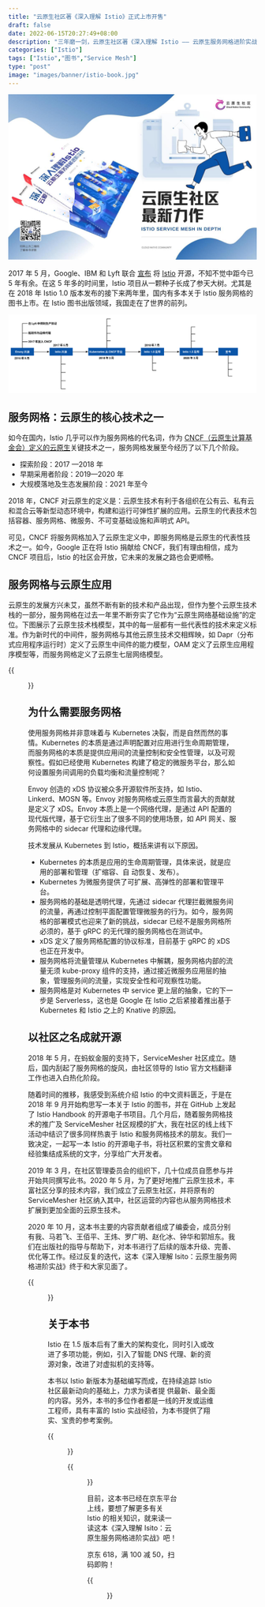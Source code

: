 ```yaml
---
title: "云原生社区著《深入理解 Istio》正式上市开售"
draft: false
date: 2022-06-15T20:27:49+08:00
description: "三年磨一剑，云原生社区著《深入理解 Istio —— 云原生服务网格进阶实战》正式上市开售啦！"
categories: ["Istio"]
tags: ["Istio","图书","Service Mesh"]
type: "post"
image: "images/banner/istio-book.jpg"
---
```


![云原生社区最新力作 —— 《深入理解 Istio》上市开售](istio-book.jpg)

2017 年 5 月，Google、IBM 和 Lyft 联合 [宣布](https://istio.io/latest/news/releases/0.x/announcing-0.1/) 将 [Istio](https://istio.io) 开源，不知不觉中距今已 5 年有余。在这 5 年多的时间里，Istio 项目从一颗种子长成了参天大树。尤其是在 2018 年 Istio 1.0 版本发布的接下来两年里，国内有多本关于 Istio 服务网格的图书上市。在 Istio 图书出版领域，我国走在了世界的前列。

![Istio 开源时间线](istio-history.svg)

## 服务网格：云原生的核心技术之一

如今在国内，Istio 几乎可以作为服务网格的代名词，作为 [CNCF（云原生计算基金会）定义的云原生](https://github.com/cncf/toc/blob/main/DEFINITION.md)关键技术之一，服务网格发展至今经历了以下几个阶段。

- 探索阶段：2017 —2018 年
- 早期采用者阶段：2019—2020 年
- 大规模落地及生态发展阶段：2021 年至今

2018 年，CNCF 对云原生的定义是：云原生技术有利于各组织在公有云、私有云和混合云等新型动态环境中，构建和运行可弹性扩展的应用。云原生的代表技术包括容器、服务网格、微服务、不可变基础设施和声明式 API。

可见，CNCF 将服务网格加入了云原生定义中，即服务网格是云原生的代表性技术之一。如今，Google 正在将 Istio 捐献给 CNCF，我们有理由相信，成为 CNCF 项目后，Istio 的社区会开放，它未来的发展之路也会更顺畅。

## 服务网格与云原生应用

云原生的发展方兴未艾，虽然不断有新的技术和产品出现，但作为整个云原生技术栈的一部分，服务网格在过去一年里不断夯实了它作为“云原生网络基础设施”的定位。下图展示了云原生技术栈模型，其中的每一层都有一些代表性的技术来定义标准。作为新时代的中间件，服务网格与其他云原生技术交相辉映，如 Dapr（分布式应用程序运行时）定义了云原生中间件的能力模型，OAM 定义了云原生应用程序模型等，而服务网格定义了云原生七层网络模型。

{{<figure title="云原生应用技术栈" alt="云原生应用技术栈" src="cloud-native-stack.svg" width="80%">}}

## 为什么需要服务网格

使用服务网格并非意味着与 Kubernetes 决裂，而是自然而然的事情。Kubernetes 的本质是通过声明配置对应用进行生命周期管理，而服务网格的本质是提供应用间的流量控制和安全性管理，以及可观察性。假如已经使用 Kubernetes 构建了稳定的微服务平台，那么如何设置服务间调用的负载均衡和流量控制呢？

Envoy 创造的 xDS 协议被众多开源软件所支持，如 Istio、Linkerd、MOSN 等。Envoy 对服务网格或云原生而言最大的贡献就是定义了 xDS。Envoy 本质上是一个网络代理，是通过 API 配置的现代版代理，基于它衍生出了很多不同的使用场景，如 API 网关、服务网格中的 sidecar 代理和边缘代理。

技术发展从 Kubernetes 到 Istio，概括来讲有以下原因。

- Kubernetes 的本质是应用的生命周期管理，具体来说，就是应用的部署和管理（扩缩容、自 动恢复、发布）。
- Kubernetes 为微服务提供了可扩展、高弹性的部署和管理平台。
- 服务网格的基础是透明代理，先通过 sidecar 代理拦截微服务间的流量，再通过控制平面配置管理微服务的行为。如今，服务网格的部署模式也迎来了新的挑战，sidecar 已经不是服务网格所必须的，基于 gRPC 的无代理的服务网格也在测试中。
- xDS 定义了服务网格配置的协议标准，目前基于 gRPC 的 xDS 也正在开发中。
- 服务网格将流量管理从 Kubernetes 中解耦，服务网格内部的流量无须 kube-proxy 组件的支持，通过接近微服务应用层的抽象，管理服务间的流量，实现安全性和可观察性功能。
- 服务网格是对 Kubernetes 中 service 更上层的抽象，它的下一步是 Serverless，这也是 Google 在 Istio 之后紧接着推出基于 Kubernetes 和 Istio 之上的 Knative 的原因。

## 以社区之名成就开源

2018 年 5 月，在蚂蚁金服的支持下，ServiceMesher 社区成立。随后，国内刮起了服务网格的旋风，由社区领导的 Istio 官方文档翻译工作也进入白热化阶段。

随着时间的推移，我感受到系统介绍 Istio 的中文资料匮乏，于是在 2018 年 9 月开始构思写一本关于 Istio 的图书，并在 GitHub 上发起了 Istio Handbook 的开源电子书项目。几个月后，随着服务网格技术的推广及 ServiceMesher 社区规模的扩大，我在社区的线上线下活动中结识了很多同样热衷于 Istio 和服务网格技术的朋友。我们一致决定，一起写一本 Istio 的开源电子书，将社区积累的宝贵文章和经验集结成系统的文字，分享给广大开发者。

2019 年 3 月，在社区管理委员会的组织下，几十位成员自愿参与并开始共同撰写此书。2020 年 5 月，为了更好地推广云原生技术，丰富社区分享的技术内容，我们成立了云原生社区，并将原有的 ServiceMesher 社区纳入其中，社区运营的内容也从服务网格技术扩展到更加全面的云原生技术。

2020 年 10 月，这本书主要的内容贡献者组成了编委会，成员分别有我、马若飞、王佰平、王炜、罗广明、赵化冰、钟华和郭旭东。我们在出版社的指导与帮助下，对本书进行了后续的版本升级、完善、优化等工作。经过反复的迭代，这本《深入理解 Isito：云原生服务网格进阶实战》终于和大家见面了。

{{<figure src="cover.jpg" title="《深入理解 Istio —— 云原生服务网格进阶实战》封面" alt="图书封面" width="70%">}}

## 关于本书

Istio 在 1.5 版本后有了重大的架构变化，同时引入或改进了多项功能，例如，引入了智能 DNS 代理、新的资源对象，改进了对虚拟机的支持等。

本书以 Istio 新版本为基础编写而成，在持续追踪 Istio 社区最新动向的基础上，力求为读者提 供最新、最全面的内容。另外，本书的多位作者都是一线的开发或运维工程师，具有丰富的 Istio 实战经验，为本书提供了翔实、宝贵的参考案例。

{{<figure src="feature.jpg" alt="本书特色" width="70%">}}

{{<figure src="target-reader.jpg" alt="面向读者" width="70%">}}

目前，这本书已经在京东平台上线，要想了解更多有关 Istio 的相关知识，就来读一读这本《深入理解 Isito：云原生服务网格进阶实战》吧！

京东 618，满 100 减 50，扫码即购！

{{<figure src="qrcode.jpg" alt="购书二维码" width="30%" link="https://item.jd.com/13200745.html" attr="[点此购买](https://item.jd.com/13200745.html)">}}

